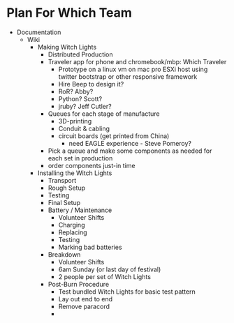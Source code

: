 # Plan For Which Team

* Documentation
	* Wiki
		* Making Witch Lights
			* Distributed Production
			* Traveler app for phone and chromebook/mbp: Which Traveler
				* Prototype on a linux vm on mac pro ESXi host using twitter bootstrap or other responsive framework
				* Hire Beep to design it?
				* RoR? Abby? 
				* Python? Scott?
				* jruby? Jeff Cutler? 
			* Queues for each stage of manufacture
				* 3D-printing
				* Conduit & cabling
				* circuit boards (get printed from China)
					* need EAGLE experience - Steve Pomeroy?
			* Pick a queue and make some components as needed for each set in production
			* order components just-in time
		* Installing the Witch Lights
			* Transport
			* Rough Setup
			* Testing
			* Final Setup
			* Battery / Maintenance
				* Volunteer Shifts
				* Charging
				* Replacing
				* Testing
				* Marking bad batteries
			* Breakdown
				* Volunteer Shifts
				* 6am Sunday (or last day of festival)
				* 2 people per set of Witch Lights
			* Post-Burn Procedure
				* Test bundled Witch Lights for basic test pattern
				* Lay out end to end
				* Remove paracord
				* 